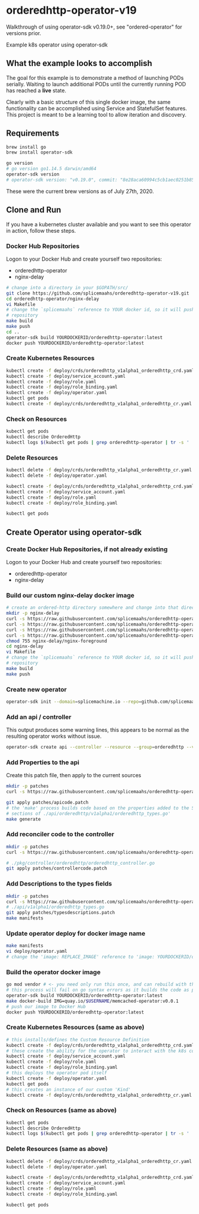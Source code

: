 # orderedhttp-operator-v19

Walkthrough of using operator-sdk v0.19.0+, see "ordered-operator" for versions prior.

Example k8s operator using operator-sdk

## What the example looks to accomplish

The goal for this example is to demonstrate a method of launching PODs serially.  Waiting to launch
additional PODs until the currently running POD has reached a **live** state.

Clearly with a basic structure of this single docker image, the same functionality can be accomplished
using Service and StatefulSet features.  This project is meant to be a learning tool to allow
iteration and discovery.

## Requirements

```bash
brew install go
brew install operator-sdk

go version
# go version go1.14.5 darwin/amd64
operator-sdk version
# operator-sdk version: "v0.19.0", commit: "8e28aca60994c5cb1aec0251b85f0116cc4c9427", kubernetes version: "v1.18.2", go version: "go1.14.4 darwin/amd64"
```

These were the current brew versions as of July 27th, 2020.

## Clone and Run

If you have a kubernetes cluster available and you want to see this operator in action, follow these
steps.

### Docker Hub Repositories

Logon to your Docker Hub and create yourself two repositories:

- orderedhttp-operator
- nginx-delay

```bash
# change into a directory in your $GOPATH/src/
git clone https://github.com/splicemaahs/orderedhttp-operator-v19.git
cd orderedhttp-operator/nginx-delay
vi Makefile
# change the `splicemaahs` reference to YOUR docker id, so it will push to your newly created
# repository
make build
make push
cd ..
operator-sdk build YOURDOCKERID/orderedhttp-operator:latest
docker push YOURDOCKERID/orderedhttp-operator:latest
```

### Create Kubernetes Resources

```bash
kubectl create -f deploy/crds/orderedhttp_v1alpha1_orderedhttp_crd.yaml
kubectl create -f deploy/service_account.yaml
kubectl create -f deploy/role.yaml
kubectl create -f deploy/role_binding.yaml
kubectl create -f deploy/operator.yaml
kubectl get pods
kubectl create -f deploy/crds/orderedhttp_v1alpha1_orderedhttp_cr.yaml
```

### Check on Resources

```bash
kubectl get pods
kubectl describe OrderedHttp
kubectl logs $(kubectl get pods | grep orderedhttp-operator | tr -s ' ' | cut -d' ' -f1)
```

### Delete Resources

```bash
kubectl delete -f deploy/crds/orderedhttp_v1alpha1_orderedhttp_cr.yaml
kubectl delete -f deploy/operator.yaml

kubectl create -f deploy/crds/orderedhttp_v1alpha1_orderedhttp_crd.yaml
kubectl create -f deploy/service_account.yaml
kubectl create -f deploy/role.yaml
kubectl create -f deploy/role_binding.yaml

kubectl get pods
```

## Create Operator using operator-sdk

### Create Docker Hub Repositories, if not already existing

Logon to your Docker Hub and create yourself two repositories:

- orderedhttp-operator
- nginx-delay

### Build our custom nginx-delay docker image

```bash
# create an ordered-http directory somewhere and change into that directory.
mkdir -p nginx-delay
curl -s https://raw.githubusercontent.com/splicemaahs/orderedhttp-operator-v19/master/nginx-delay/Dockerfile -o nginx-delay/Dockerfile
curl -s https://raw.githubusercontent.com/splicemaahs/orderedhttp-operator-v19/master/nginx-delay/Makefile -o nginx-delay/Makefile
curl -s https://raw.githubusercontent.com/splicemaahs/orderedhttp-operator-v19/master/nginx-delay/hello-plain-text.conf -o nginx-delay/hello-plain-text.conf
curl -s https://raw.githubusercontent.com/splicemaahs/orderedhttp-operator-v19/master/nginx-delay/nginx-foreground -o nginx-delay/nginx-foreground
chmod 755 nginx-delay/nginx-foreground
cd nginx-delay
vi Makefile
# change the `splicemaahs` reference to YOUR docker id, so it will push to your newly created
# repository
make build
make push
```

### Create new operator

```bash
operator-sdk init --domain=splicemachine.io --repo=github.com/splicemaahs/orderedhttp-operator
```

### Add an api / controller

This output produces some warning lines, this appears to be normal as the resulting operator works without issue.

```bash
operator-sdk create api --controller --resource --group=orderedhttp --version=v1alpha1 --kind=OrderedHttp
```

### Add Properties to the api

Create this patch file, then apply to the current sources

```bash
mkdir -p patches
curl -s https://raw.githubusercontent.com/splicemaahs/orderedhttp-operator-v19/master/patches/apicode.patch -o patches/apicode.patch
```

```bash
git apply patches/apicode.patch
# the 'make' process builds code based on the properties added to the Spec and Status
# sections of ./api/orderedhttp/v1alpha1/orderedhttp_types.go'
make generate
```

### Add reconciler code to the controller

```bash
mkdir -p patches
curl -s https://raw.githubusercontent.com/splicemaahs/orderedhttp-operator-v19/master/patches/controllercode.patch -o patches/controllercode.patch
```

```bash
# ./pkg/controller/orderedhttp/orderedhttp_controller.go
git apply patches/controllercode.patch
```

### Add Descriptions to the types fields

```bash
mkdir -p patches
curl -s https://raw.githubusercontent.com/splicemaahs/orderedhttp-operator-v19/master/patches/controllercode.patch -o patches/typesdescriptions.patch
# ./api/v1alpha1/orderedhttp_types.go
git apply patches/typesdescriptions.patch
make manifests
```

### Update operator deploy for docker image name

```bash
make manifests
vi deploy/operator.yaml
# change the 'image: REPLACE_IMAGE' reference to 'image: YOURDOCKERID/orderedhttp-operator:latest'
```

### Build the operator docker image

```bash
go mod vendor # <- you need only run this once, and can rebuild with the 'build' command
# this process will fail on go syntax errors as it builds the code as part of the docker image build.
operator-sdk build YOURDOCKERID/orderedhttp-operator:latest
make docker-build IMG=quay.io/$USERNAME/memcached-operator:v0.0.1
# push our image to Docker Hub
docker push YOURDOCKERID/orderedhttp-operator:latest
```

### Create Kubernetes Resources (same as above)

```bash
# this installs/defines the Custom Resource Definition
kubectl create -f deploy/crds/orderedhttp_v1alpha1_orderedhttp_crd.yaml
# these create the ability for the operator to interact with the k8s controller
kubectl create -f deploy/service_account.yaml
kubectl create -f deploy/role.yaml
kubectl create -f deploy/role_binding.yaml
# this deploys the operator pod itself
kubectl create -f deploy/operator.yaml
kubectl get pods
# this creates an instance of our custom 'Kind'
kubectl create -f deploy/crds/orderedhttp_v1alpha1_orderedhttp_cr.yaml
```

### Check on Resources (same as above)

```bash
kubectl get pods
kubectl describe OrderedHttp
kubectl logs $(kubectl get pods | grep orderedhttp-operator | tr -s ' ' | cut -d' ' -f1)
```

### Delete Resources (same as above)

```bash
kubectl delete -f deploy/crds/orderedhttp_v1alpha1_orderedhttp_cr.yaml
kubectl delete -f deploy/operator.yaml

kubectl create -f deploy/crds/orderedhttp_v1alpha1_orderedhttp_crd.yaml
kubectl create -f deploy/service_account.yaml
kubectl create -f deploy/role.yaml
kubectl create -f deploy/role_binding.yaml

kubectl get pods
```
